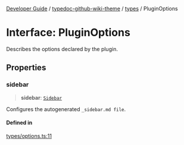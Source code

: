 [Developer Guide](../../../README.md) / [typedoc-github-wiki-theme](../../README.md) / [types](../README.md) / PluginOptions

# Interface: PluginOptions

Describes the options declared by the plugin.

## Properties

### sidebar

> **sidebar**: [`Sidebar`](Sidebar.md)

Configures the autogenerated `_sidebar.md file`.

#### Defined in

[types/options.ts:11](https://github.com/typedoc2md/typedoc-plugin-markdown/blob/main/packages/typedoc-github-wiki-theme/src/types/options.ts#L11)
